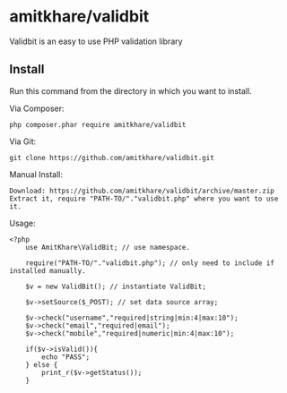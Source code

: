 # amitkhare/validbit
Validbit is an easy to use PHP validation library

## Install

Run this command from the directory in which you want to install.

Via Composer:

    php composer.phar require amitkhare/validbit

Via Git:

    git clone https://github.com/amitkhare/validbit.git

Manual Install:

    Download: https://github.com/amitkhare/validbit/archive/master.zip
    Extract it, require "PATH-TO/"."validbit.php" where you want to use it.

Usage:
    
    <?php
        use AmitKhare\ValidBit; // use namespace.
        
        require("PATH-TO/"."validbit.php"); // only need to include if installed manually.
        
        $v = new ValidBit(); // instantiate ValidBit;

        $v->setSource($_POST); // set data source array;
        
        $v->check("username","required|string|min:4|max:10");
        $v->check("email","required|email");
        $v->check("mobile","required|numeric|min:4|max:10");
        
        if($v->isValid()){
        	echo "PASS";
        } else {
            print_r($v->getStatus());
        }
